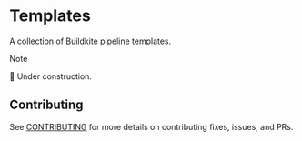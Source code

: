 # Templates

A collection of [Buildkite](https://buildkite.com) pipeline templates.

> [!NOTE] 
> 🚧 Under construction.

## Contributing

See [CONTRIBUTING](./CONTRIBUTING.md) for more details on contributing fixes, issues, and PRs.
